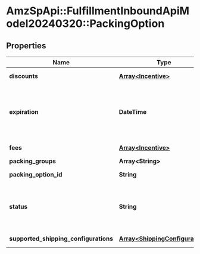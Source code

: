 # AmzSpApi::FulfillmentInboundApiModel20240320::PackingOption

## Properties
Name | Type | Description | Notes
------------ | ------------- | ------------- | -------------
**discounts** | [**Array&lt;Incentive&gt;**](Incentive.md) | Discount for the offered option. | 
**expiration** | **DateTime** | The time at which this packing option is no longer valid. In [ISO 8601](https://developer-docs.amazon.com/sp-api/docs/iso-8601) datetime format with pattern &#x60;yyyy-MM-ddTHH:mm:ss.sssZ&#x60;. | [optional] 
**fees** | [**Array&lt;Incentive&gt;**](Incentive.md) | Fee for the offered option. | 
**packing_groups** | **Array&lt;String&gt;** | Packing group IDs. | 
**packing_option_id** | **String** | Identifier of a packing option. | 
**status** | **String** | The status of the packing option. Possible values: &#x60;OFFERED&#x60;, &#x60;ACCEPTED&#x60;, &#x60;EXPIRED&#x60;. | 
**supported_shipping_configurations** | [**Array&lt;ShippingConfiguration&gt;**](ShippingConfiguration.md) | List of supported shipping modes. | 

